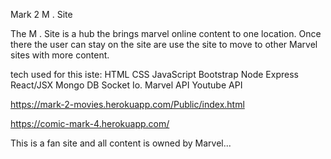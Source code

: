 Mark 2
M . Site

The M . Site is a hub the brings marvel online content to one location.  Once there the user can stay on the site are use the site to move to other Marvel sites with more content.


tech used for this iste:
HTML
CSS
JavaScript
Bootstrap
Node
Express
React/JSX
Mongo DB
Socket Io.
Marvel API
Youtube API


https://mark-2-movies.herokuapp.com/Public/index.html


https://comic-mark-4.herokuapp.com/

This is a fan site and all content is owned by Marvel...
